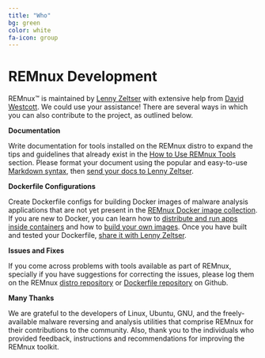 ```yaml
---
title: "Who"
bg: green
color: white
fa-icon: group
---
```


# REMnux Development

REMnux&trade; is maintained by [Lenny Zeltser](http://zeltser.com) with extensive help from [David Westcott](https://twitter.com/beast_fighter). We could use your assistance! There are several ways in which you can also contribute to the project, as outlined below.

**Documentation**

Write documentation for tools installed on the REMnux distro to expand the tips and guidelines that already exist in the [How to Use REMnux Tools](https://remnux.org/docs/distro/tools/) section. Please format your document using the popular and easy-to-use [Markdown syntax](https://daringfireball.net/projects/markdown/basics), then [send your docs to Lenny Zeltser](http://zeltser.com/about/contact.html).

**Dockerfile Configurations**

Create Dockerfile configs for building Docker images of malware analysis applications that are not yet present in the [REMnux Docker image collection](https://remnux.org/docs/containers/run-apps/). If you are new to Docker, you can learn how to [distribute and run apps inside containers](https://remnux.org/docs/containers/malware-analysis/) and how to [build your own images](https://remnux.org/docs/containers/create-docker-images/). Once you have built and tested your Dockerfile, [share it with Lenny Zeltser](http://zeltser.com/about/contact.html).

**Issues and Fixes**

If you come across problems with tools available as part of REMnux, specially if you have suggestions for correcting the issues, please log them on the REMnux [distro repository](https://github.com/REMnux/distro/issues) or [Dockerfile repository](https://github.com/REMnux/docker/issues) on Github.

**Many Thanks**

We are grateful to the developers of Linux, Ubuntu, GNU, and the freely-available malware reversing and analysis utilities that comprise REMnux for their contributions to the community. Also, thank you to the individuals who provided feedback, instructions and recommendations for improving the REMnux toolkit.
